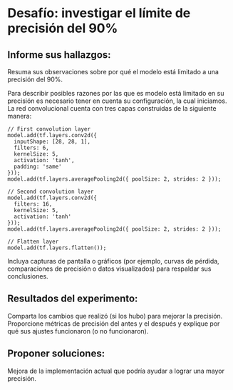 # Desafío: investigar el límite de precisión del 90%
## Informe sus hallazgos:
Resuma sus observaciones sobre por qué el modelo está limitado a una precisión del 90%.

Para describir posibles razones por las que es modelo está limitado en su precisión es necesario tener en cuenta su configuración, la cual iniciamos. La red convolucional cuenta con tres capas construidas de la siguiente manera:
```
// First convolution layer
model.add(tf.layers.conv2d({
  inputShape: [28, 28, 1],
  filters: 6,
  kernelSize: 5,
  activation: 'tanh',
  padding: 'same'
}));
model.add(tf.layers.averagePooling2d({ poolSize: 2, strides: 2 }));

// Second convolution layer
model.add(tf.layers.conv2d({
  filters: 16,
  kernelSize: 5,
  activation: 'tanh'
}));
model.add(tf.layers.averagePooling2d({ poolSize: 2, strides: 2 }));

// Flatten layer
model.add(tf.layers.flatten());
```
Incluya capturas de pantalla o gráficos (por ejemplo, curvas de pérdida, comparaciones de precisión o datos visualizados) para respaldar sus conclusiones.


## Resultados del experimento:
Comparta los cambios que realizó (si los hubo) para mejorar la precisión.
Proporcione métricas de precisión del antes y el después y explique por qué sus ajustes funcionaron (o no funcionaron).
## Proponer soluciones:
Mejora de la implementación actual que podría ayudar a lograr una mayor precisión.
